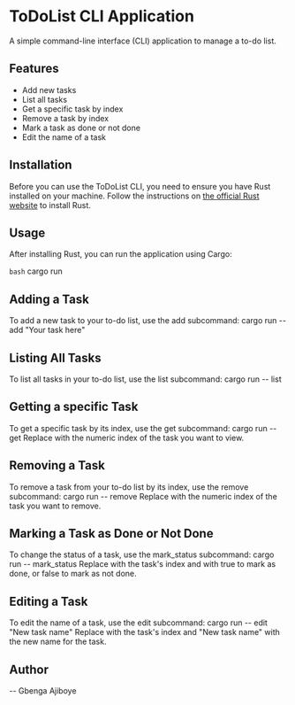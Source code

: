 # ToDoList CLI Application

A simple command-line interface (CLI) application to manage a to-do list.

## Features

- Add new tasks
- List all tasks
- Get a specific task by index
- Remove a task by index
- Mark a task as done or not done
- Edit the name of a task

## Installation

Before you can use the ToDoList CLI, you need to ensure you have Rust installed on your machine. Follow the instructions on [the official Rust website](https://www.rust-lang.org/learn/get-started) to install Rust.

## Usage

After installing Rust, you can run the application using Cargo:

```bash```
cargo run

## Adding a Task
To add a new task to your to-do list, use the add subcommand:
cargo run -- add "Your task here"


## Listing All Tasks
To list all tasks in your to-do list, use the list subcommand:
cargo run -- list


## Getting a specific Task
To get a specific task by its index, use the get subcommand:
cargo run -- get <index>
Replace <index> with the numeric index of the task you want to view.

## Removing a Task
To remove a task from your to-do list by its index, use the remove subcommand:
cargo run -- remove <index>
Replace <index> with the numeric index of the task you want to remove.


## Marking a Task as Done or Not Done
To change the status of a task, use the mark_status subcommand:
cargo run -- mark_status <index> <status>
Replace <index> with the task's index and <status> with true to mark as done, or false to mark as not done.

## Editing a Task
To edit the name of a task, use the edit subcommand:
cargo run -- edit <index> "New task name"
Replace <index> with the task's index and "New task name" with the new name for the task.

## Author
-- Gbenga Ajiboye